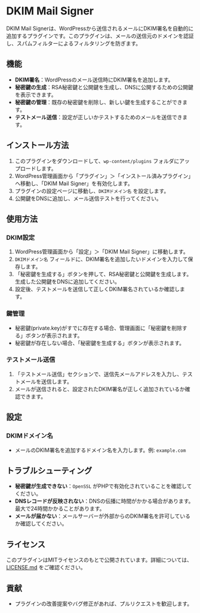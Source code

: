 # DKIM Mail Signer

DKIM Mail Signerは、WordPressから送信されるメールにDKIM署名を自動的に追加するプラグインです。このプラグインは、メールの送信元のドメインを認証し、スパムフィルターによるフィルタリングを防ぎます。

## 機能

- **DKIM署名**：WordPressのメール送信時にDKIM署名を追加します。
- **秘密鍵の生成**：RSA秘密鍵と公開鍵を生成し、DNSに公開するための公開鍵を表示できます。
- **秘密鍵の管理**：既存の秘密鍵を削除し、新しい鍵を生成することができます。
- **テストメール送信**：設定が正しいかテストするためのメールを送信できます。

## インストール方法

1. このプラグインをダウンロードして、`wp-content/plugins` フォルダにアップロードします。
2. WordPress管理画面から「プラグイン」＞「インストール済みプラグイン」へ移動し、「DKIM Mail Signer」を有効化します。
3. プラグインの設定ページに移動し、`DKIMドメイン名` を設定します。
4. 公開鍵をDNSに追加し、メール送信テストを行ってください。

## 使用方法

### DKIM設定

1. WordPress管理画面から「設定」＞「DKIM Mail Signer」に移動します。
2. `DKIMドメイン名` フィールドに、DKIM署名を追加したいドメインを入力して保存します。
3. 「秘密鍵を生成する」ボタンを押して、RSA秘密鍵と公開鍵を生成します。生成した公開鍵をDNSに追加してください。
4. 設定後、テストメールを送信して正しくDKIM署名されているか確認します。

### 鍵管理

- 秘密鍵(private.key)がすでに存在する場合、管理画面に「秘密鍵を削除する」ボタンが表示されます。
- 秘密鍵が存在しない場合、「秘密鍵を生成する」ボタンが表示されます。

### テストメール送信

1. 「テストメール送信」セクションで、送信先メールアドレスを入力し、テストメールを送信します。
2. メールが送信されると、設定されたDKIM署名が正しく追加されているか確認できます。

## 設定

### DKIMドメイン名

- メールのDKIM署名を追加するドメイン名を入力します。例: `example.com`

## トラブルシューティング

- **秘密鍵が生成できない**：`OpenSSL` がPHPで有効化されていることを確認してください。
- **DNSレコードが反映されない**：DNSの伝播に時間がかかる場合があります。最大で24時間かかることがあります。
- **メールが届かない**：メールサーバーが外部からのDKIM署名を許可しているか確認してください。

## ライセンス

このプラグインはMITライセンスのもとで公開されています。詳細については、[LICENSE.md](LICENSE.md) をご確認ください。

## 貢献

- プラグインの改善提案やバグ修正があれば、プルリクエストを歓迎します。
